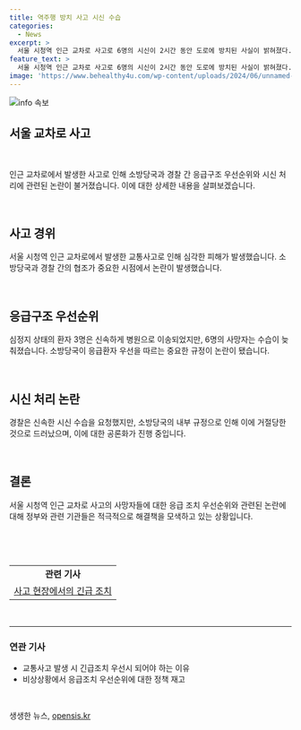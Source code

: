 ```yaml
---
title: 역주행 방치 사고 시신 수습
categories:
  - News
excerpt: >
  서울 시청역 인근 교차로 사고로 6명의 시신이 2시간 동안 도로에 방치된 사실이 밝혀졌다. 경찰은 신속한 수습을 요구했지만, 소방당국은 사망자는 이송하지 않는 내부 규정을 이유로 응급환자 우선순위에 따라 대응했다. 대통령실은 사고 후 1시간 뒤에야 피해자 구조와 치료에 총력을 다하라는 지시를 내렸고, 사고 현장에서 소방당국 고위관계자도 있었다고 전해졌다. 
feature_text: >
  서울 시청역 인근 교차로 사고로 6명의 시신이 2시간 동안 도로에 방치된 사실이 밝혀졌다. 경찰은 신속한 수습을 요구했지만, 소방당국은 사망자는 이송하지 않는 내부 규정을 이유로 응급환자 우선순위에 따라 대응했다. 대통령실은 사고 후 1시간 뒤에야 피해자 구조와 치료에 총력을 다하라는 지시를 내렸고, 사고 현장에서 소방당국 고위관계자도 있었다고 전해졌다. 
image: 'https://www.behealthy4u.com/wp-content/uploads/2024/06/unnamed-file.png'
---
```


<p><img src="https://www.behealthy4u.com/wp-content/uploads/2024/06/unnamed-file.png" alt="info 속보" /></p>

<h2 data-ke-size="size24"><b>서울 교차로 사고</b></h2>

<p data-ke-size="size16">&nbsp;</p>

<p>인근 교차로에서 발생한 사고로 인해 소방당국과 경찰 간 응급구조 우선순위와 시신 처리에 관련된 논란이 불거졌습니다. 이에 대한 상세한 내용을 살펴보겠습니다.</p>

<p data-ke-size="size16">&nbsp;</p>

<h2 data-ke-size="size26">사고 경위</h2>

<p data-ke-size="size16">서울 시청역 인근 교차로에서 발생한 교통사고로 인해 심각한 피해가 발생했습니다. 소방당국과 경찰 간의 협조가 중요한 시점에서 논란이 발생했습니다.</p>

<p data-ke-size="size16">&nbsp;</p>

<h2 data-ke-size="size26">응급구조 우선순위</h2>

<p data-ke-size="size16">심정지 상태의 환자 3명은 신속하게 병원으로 이송되었지만, 6명의 사망자는 수습이 늦춰졌습니다. 소방당국이 응급환자 우선을 따르는 중요한 규정이 논란이 됐습니다.</p>

<p data-ke-size="size16">&nbsp;</p>

<h2 data-ke-size="size26">시신 처리 논란</h2>

<p data-ke-size="size16">경찰은 신속한 시신 수습을 요청했지만, 소방당국의 내부 규정으로 인해 이에 거절당한 것으로 드러났으며, 이에 대한 공론화가 진행 중입니다.</p>

<p data-ke-size="size16">&nbsp;</p>

<h2 data-ke-size="size26">결론</h2>

<p data-ke-size="size16">서울 시청역 인근 교차로 사고의 사망자들에 대한 응급 조치 우선순위와 관련된 논란에 대해 정부와 관련 기관들은 적극적으로 해결책을 모색하고 있는 상황입니다.</p>

<p data-ke-size="size16">&nbsp;</p>

<p data-ke-size="size16">&nbsp;</p>

<table>
   <tbody>
      <tr>
         <td style="text-align: center; height: 17px;"><b>관련 기사</b></td>
      </tr>
      <tr>
         <td style="text-align: center; height: 17px;"><a href="https://www.example.com/article">사고 현장에서의 긴급 조치</a></td>
      </tr>
   </tbody>
</table>

<p data-ke-size="size16">&nbsp;</p>

<hr>

<h3 data-ke-size="size22">연관 기사</h3>

<ul>
   <li>교통사고 발생 시 긴급조치 우선시 되어야 하는 이유</li>
   <li>비상상황에서 응급조치 우선순위에 대한 정책 재고</li>
</ul>

<p data-ke-size="size16">&nbsp;</p>
생생한 뉴스, <a href="https://opensis.kr" rel="dofollow">opensis.kr</a>


